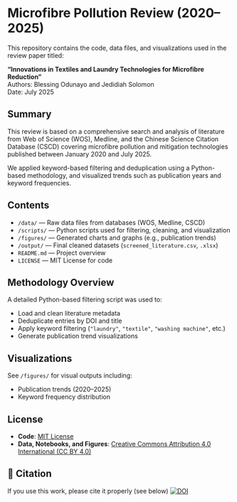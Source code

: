 # Microfibre Pollution Review (2020–2025)

This repository contains the code, data files, and visualizations used in the review paper titled:

**“Innovations in Textiles and Laundry Technologies for Microfibre Reduction”**  
Authors: Blessing Odunayo and Jedidiah Solomon  
Date: July 2025

## Summary

This review is based on a comprehensive search and analysis of literature from Web of Science (WOS), Medline, and the Chinese Science Citation Database (CSCD) covering microfibre pollution and mitigation technologies published between January 2020 and July 2025.

We applied keyword-based filtering and deduplication using a Python-based methodology, and visualized trends such as publication years and keyword frequencies.

## Contents

- `/data/` — Raw data files from databases (WOS, Medline, CSCD)
- `/scripts/` — Python scripts used for filtering, cleaning, and visualization
- `/figures/` — Generated charts and graphs (e.g., publication trends)
- `/output/` — Final cleaned datasets (`screened_literature.csv`, `.xlsx`)
- `README.md` — Project overview
- `LICENSE` — MIT License for code

## Methodology Overview

A detailed Python-based filtering script was used to:

- Load and clean literature metadata
- Deduplicate entries by DOI and title
- Apply keyword filtering (`"laundry"`, `"textile"`, `"washing machine"`, etc.)
- Generate publication trend visualizations

## Visualizations

See `/figures/` for visual outputs including:

- Publication trends (2020–2025)
- Keyword frequency distribution

## License

- **Code**: [MIT License](LICENSE)
- **Data, Notebooks, and Figures**: [Creative Commons Attribution 4.0 International (CC BY 4.0)](https://creativecommons.org/licenses/by/4.0/)

## 🔗 Citation

If you use this work, please cite it properly (see below)
[![DOI](https://zenodo.org/badge/DOI/10.5281/zenodo.15958141.svg)](https://doi.org/10.5281/zenodo.15958141)
